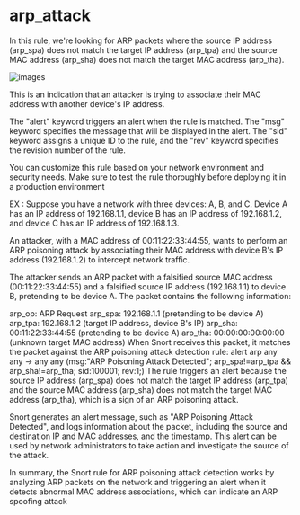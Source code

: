 # arp_attack
In this rule, we're looking for ARP packets where the source IP address (arp_spa) does not match the target IP address (arp_tpa) and the source MAC address (arp_sha) does not match the target MAC address (arp_tha). 

![images](https://user-images.githubusercontent.com/76062472/230625522-ab9f4cc7-1ff9-4be5-b2dc-233c17d93111.jpg)


This is an indication that an attacker is trying to associate their MAC address with another device's IP address.

The "alert" keyword triggers an alert when the rule is matched. The "msg" keyword specifies the message that will be displayed in the alert. The "sid" keyword assigns a unique ID to the rule, and the "rev" keyword specifies the revision number of the rule.

You can customize this rule based on your network environment and security needs. Make sure to test the rule thoroughly before deploying it in a production environment 

EX :
Suppose you have a network with three devices: A, B, and C. Device A has an IP address of 192.168.1.1, device B has an IP address of 192.168.1.2, and device C has an IP address of 192.168.1.3.

An attacker, with a MAC address of 00:11:22:33:44:55, wants to perform an ARP poisoning attack by associating their MAC address with device B's IP address (192.168.1.2) to intercept network traffic.

The attacker sends an ARP packet with a falsified source MAC address (00:11:22:33:44:55) and a falsified source IP address (192.168.1.1) to device B, pretending to be device A. The packet contains the following information:

arp_op: ARP Request
arp_spa: 192.168.1.1 (pretending to be device A)
arp_tpa: 192.168.1.2 (target IP address, device B's IP)
arp_sha: 00:11:22:33:44:55 (pretending to be device A)
arp_tha: 00:00:00:00:00:00 (unknown target MAC address)
When Snort receives this packet, it matches the packet against the ARP poisoning attack detection rule:
alert arp any any -> any any (msg:"ARP Poisoning Attack Detected"; 
                          arp_spa!=arp_tpa && arp_sha!=arp_tha;
                          sid:100001; rev:1;)
The rule triggers an alert because the source IP address (arp_spa) does not match the target IP address (arp_tpa) and the source MAC address (arp_sha) does not match the target MAC address (arp_tha), which is a sign of an ARP poisoning attack.

Snort generates an alert message, such as "ARP Poisoning Attack Detected", and logs information about the packet, including the source and destination IP and MAC addresses, and the timestamp. This alert can be used by network administrators to take action and investigate the source of the attack.

In summary, the Snort rule for ARP poisoning attack detection works by analyzing ARP packets on the network and triggering an alert when it detects abnormal MAC address associations, which can indicate an ARP spoofing attack
